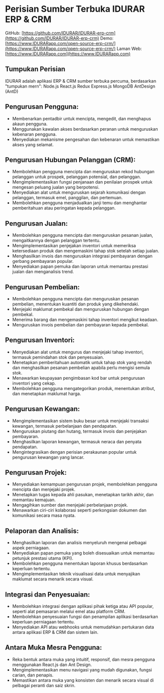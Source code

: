 # Perisian Sumber Terbuka IDURAR ERP & CRM

GitHub: [https://github.com/IDURAR/IDURAR-erp-crm](https://github.com/IDURAR/IDURAR-erp-crm)
Demo: [https://www.IDURARapp.com/open-source-erp-crm/](https://www.IDURARapp.com/open-source-erp-crm/)
Laman Web: [https://www.IDURARapp.com](https://www.IDURARapp.com)

## Tumpukan Perisian

IDURAR adalah aplikasi ERP & CRM sumber terbuka percuma, berdasarkan "tumpukan mern": Node.js React.js Redux Express.js MongoDB AntDesign (AntD)

## Pengurusan Pengguna:

- Membenarkan pentadbir untuk mencipta, mengedit, dan menghapus akaun pengguna.
- Menggunakan kawalan akses berdasarkan peranan untuk menguruskan kebenaran pengguna.
- Menyediakan mekanisme pengesahan dan kebenaran untuk memastikan akses yang selamat.

## Pengurusan Hubungan Pelanggan (CRM):

- Membolehkan pengguna mencipta dan menguruskan rekod hubungan pelanggan untuk prospek, pelanggan potensial, dan pelanggan.
- Mengimplementasikan fungsi penjanaan dan penilaian prospek untuk mengesan peluang jualan yang berpotensi.
- Menyediakan alat untuk menguruskan sejarah komunikasi dengan pelanggan, termasuk emel, panggilan, dan pertemuan.
- Membolehkan pengguna menjadualkan janji temu dan menghantar pemberitahuan atau peringatan kepada pelanggan.

## Pengurusan Jualan:

- Membolehkan pengguna mencipta dan menguruskan pesanan jualan, mengaitkannya dengan pelanggan tertentu.
- Mengimplementasikan penjejakan inventori untuk memeriksa ketersediaan produk dan mengemaskini tahap stok setelah setiap jualan.
- Menghasilkan invois dan menguruskan integrasi pembayaran dengan gerbang pembayaran popular.
- Menyediakan papan pemuka dan laporan untuk memantau prestasi jualan dan menganalisis trend.

## Pengurusan Pembelian:

- Membolehkan pengguna mencipta dan menguruskan pesanan pembelian, menentukan kuantiti dan produk yang dikehendaki.
- Menjejaki maklumat pembekal dan menguruskan hubungan dengan pembekal.
- Menerima barang dan mengemaskini tahap inventori mengikut keadaan.
- Menguruskan invois pembelian dan pembayaran kepada pembekal.

## Pengurusan Inventori:

- Menyediakan alat untuk mengurus dan menjejaki tahap inventori, termasuk pemindahan stok dan penyesuaian.
- Menetapkan pemberitahuan automatik untuk tahap stok yang rendah dan menghasilkan pesanan pembelian apabila perlu mengisi semula stok.
- Menawarkan keupayaan pengimbasan kod bar untuk pengurusan inventori yang cekap.
- Membolehkan pengguna mengategorikan produk, menentukan atribut, dan menetapkan maklumat harga.

## Pengurusan Kewangan:

- Mengimplementasikan sistem buku besar untuk menjejaki transaksi kewangan, termasuk perbelanjaan dan pendapatan.
- Menguruskan piutang dan hutang, termasuk invois dan penjejakan pembayaran.
- Menghasilkan laporan kewangan, termasuk neraca dan penyata pendapatan.
- Mengintegrasikan dengan perisian perakaunan popular untuk pengurusan kewangan yang lancar.

## Pengurusan Projek:

- Menyediakan kemampuan pengurusan projek, membolehkan pengguna mencipta dan menjejaki projek.
- Menetapkan tugas kepada ahli pasukan, menetapkan tarikh akhir, dan memantau kemajuan.
- Mengagihkan sumber dan menjejaki perbelanjaan projek.
- Menawarkan ciri-ciri kolaborasi seperti perkongsian dokumen dan komunikasi secara masa nyata.

## Pelaporan dan Analisis:

- Menghasilkan laporan dan analisis menyeluruh mengenai pelbagai aspek perniagaan.
- Menyediakan papan pemuka yang boleh disesuaikan untuk memantau petunjuk prestasi utama (KPI).
- Membolehkan pengguna menentukan laporan khusus berdasarkan keperluan tertentu.
- Mengimplementasikan teknik visualisasi data untuk menyajikan maklumat secara menarik secara visual.

## Integrasi dan Penyesuaian:

- Membolehkan integrasi dengan aplikasi pihak ketiga atau API popular, seperti alat pemasaran melalui emel atau platform CRM.
- Membolehkan penyesuaian fungsi dan penampilan aplikasi berdasarkan keperluan perniagaan tertentu.
- Menyediakan API atau webhooks untuk memudahkan pertukaran data antara aplikasi ERP & CRM dan sistem lain.

## Antara Muka Mesra Pengguna:

- Reka bentuk antara muka yang intuitif, responsif, dan mesra pengguna menggunakan React.js dan Ant Design.
- Mengimplementasikan menu navigasi yang mudah digunakan, fungsi carian, dan penapis.
- Memastikan antara muka yang konsisten dan menarik secara visual di pelbagai peranti dan saiz skrin.